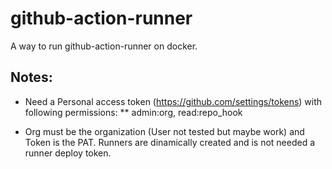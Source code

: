 # github-action-runner
A way to run github-action-runner on docker.

## Notes:

* Need a Personal access token (https://github.com/settings/tokens) with following permissions:
** admin:org, read:repo_hook

* Org must be the organization (User not tested but maybe work) and Token is the PAT. Runners are dinamically created and is not needed a runner deploy token.
